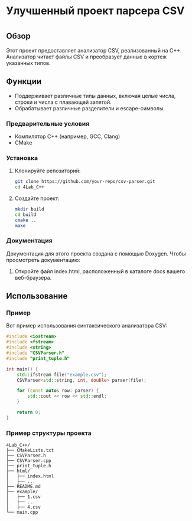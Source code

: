 # Улучшенный проект парсера CSV

# 

## Обзор

Этот проект предоставляет анализатор CSV, реализованный на C++. Анализатор читает файлы CSV и преобразует данные в кортеж указанных типов.

## Функции

- Поддерживает различные типы данных, включая целые числа, строки и числа с плавающей запятой.
- Обрабатывает различные разделители и escape-символы.

### Предварительные условия

- Компилятор C++ (например, GCC, Clang)
- CMake

### Установка

1. Клонируйте репозиторий:
    ```sh
    git clone https://github.com/your-repo/csv-parser.git
    cd 4Lab_C++
    ```

2. Создайте проект:
    ```sh
    mkdir build
    cd build
    cmake ..
    make
    ```

### Документация

Документация для этого проекта создана с помощью Doxygen. Чтобы просмотреть документацию:

1. Откройте файл index.html, расположенный в каталоге docs вашего веб-браузера.

## Использование

### Пример

Вот пример использования синтаксического анализатора CSV:

```cpp
#include <iostream>
#include <fstream>
#include <string>
#include "CSVParser.h"
#include "print_tuple.h"

int main() {
    std::ifstream file("example.csv");
    CSVParser<std::string, int, double> parser(file);

    for (const auto& row: parser) {
        std::cout << row << std::endl;
    }

    return 0;
}

```
### Пример структуры проекта

```
4Lab_C++/
├── CMakeLists.txt
├── CSVParser.h
├── CSVParser.cpp
├── print_tuple.h
├── html/
│   ├── index.html
│   ├── ...
├── README.md
├── example/
│   ├── 1.csv
│   ├── ...
│   ├── 4.csv
└── main.cpp
